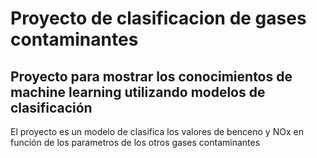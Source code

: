 # Proyecto de clasificacion de gases contaminantes

## Proyecto para mostrar los conocimientos de machine learning utilizando modelos de clasificación

El proyecto es un modelo de clasifica los valores de benceno y NOx en función de los parametros de los otros gases contaminantes